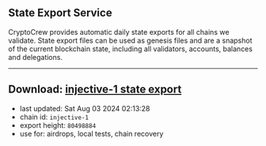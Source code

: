 ## State Export Service
CryptoCrew provides automatic daily state exports for all chains we validate. State export files can be used as genesis files and are a snapshot of the current blockchain state, including all validators, accounts, balances and delegations.

---
**Download: [injective-1 state export](https://dl-eu2.ccvalidators.com/SERVICE/injective/injective-1_export_80498884.json)**
---

- last updated: Sat Aug 03 2024 02:13:28
- chain id: `injective-1`
- export height: `80498884`
- use for: airdrops, local tests, chain recovery
